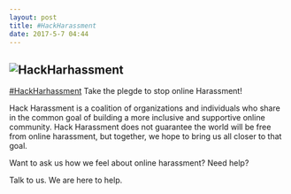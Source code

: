 ```yaml
---
layout: post
title: #HackHarassment
date: 2017-5-7 04:44
---
```

![HackHarhassment](http://i.imgur.com/JPjxtTK.png)
------
[#HackHarhassment](https://www.hackharassment.com/) Take the plegde to stop online Harassment!

Hack Harassment is a coalition of organizations and individuals
who share in the common goal of building a more inclusive and
supportive online community. Hack Harassment does not guarantee
the world will be free from online harassment, but together,
we hope to bring us all closer to that goal.

Want to ask us how we feel about online harassment? Need help?

Talk to us. We are here to help.
